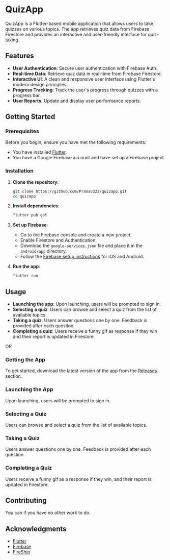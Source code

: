 # QuizApp

QuizApp is a Flutter-based mobile application that allows users to take quizzes on various topics. The app retrieves quiz data from Firebase Firestore and provides an interactive and user-friendly interface for quiz-taking.

## Features

- **User Authentication**: Secure user authentication with Firebase Auth.
- **Real-time Data**: Retrieve quiz data in real-time from Firebase Firestore.
- **Interactive UI**: A clean and responsive user interface using Flutter's modern design principles.
- **Progress Tracking**: Track the user's progress through quizzes with a progress bar.
- **User Reports**: Update and display user performance reports.

## Getting Started

### Prerequisites

Before you begin, ensure you have met the following requirements:

- You have installed [Flutter](https://flutter.dev/docs/get-started/install).
- You have a Google Firebase account and have set up a Firebase project.

### Installation

1. **Clone the repository**:

    ```bash
    git clone https://github.com/Pranav322/quizapp.git
    cd quizapp
    ```

2. **Install dependencies**:

    ```bash
    flutter pub get
    ```

3. **Set up Firebase**:

    - Go to the Firebase console and create a new project.
    - Enable Firestore and Authentication.
    - Download the `google-services.json` file and place it in the `android/app` directory.
    - Follow the [Firebase setup instructions](https://firebase.google.com/docs/flutter/setup) for iOS and Android.

4. **Run the app**:

    ```bash
    flutter run
    ```


## Usage

- **Launching the app**: Upon launching, users will be prompted to sign in.
- **Selecting a quiz**: Users can browse and select a quiz from the list of available topics.
- **Taking a quiz**: Users answer questions one by one. Feedback is provided after each question.
- **Completing a quiz**: Users receive a funny gif as response if they win and their report is updated in Firestore.

OR

### Getting the App

To get started, download the latest version of the app from the [Releases](https://github.com/Pranav322/quizapp/releases/tag/v0.0.1) section.

### Launching the App

Upon launching, users will be prompted to sign in.

### Selecting a Quiz

Users can browse and select a quiz from the list of available topics.

### Taking a Quiz

Users answer questions one by one. Feedback is provided after each question.

### Completing a Quiz

Users receive a funny gif as a response if they win, and their report is updated in Firestore.



## Contributing

You can if you have no other work to do.




## Acknowledgments

- [Flutter](https://flutter.dev/)
- [Firebase](https://firebase.google.com/)
- [FireShip](https://fireship.io)
